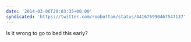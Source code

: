 ```yaml
---
date: '2014-03-06T20:03:35+00:00'
syndicated: 'https://twitter.com/roobottom/status/441676990467547137'
---
```

Is it wrong to go to bed this early?
